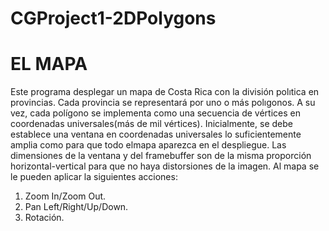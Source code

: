 # CGProject1-2DPolygons

# EL MAPA
Este programa desplegar un mapa de Costa Rica
con la división polıtica en provincias. Cada provincia  se  representará  por  uno  o  más  polıgonos. A su vez, cada polígono se  implementa como  una  secuencia de vértices en coordenadas universales(más de mil vértices). Inicialmente, se debe establece una ventana en coordenadas universales lo  suficientemente  amplia  como  para  que  todo  elmapa  aparezca  en  el  despliegue.  Las  dimensiones de  la  ventana  y  del framebuffer son de  la misma  proporción  horizontal-vertical  para  que  no haya distorsiones de la imagen.
Al mapa se le pueden aplicar la siguientes acciones:
  1. Zoom In/Zoom Out.
  2. Pan Left/Right/Up/Down.
  3. Rotación.

